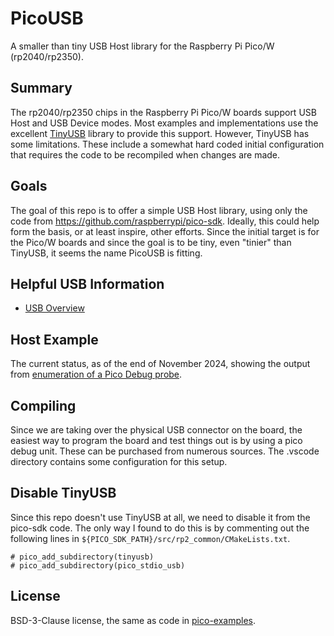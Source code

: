 # PicoUSB

A smaller than tiny USB Host library for the Raspberry Pi Pico/W (rp2040/rp2350).

## Summary

The rp2040/rp2350 chips in the Raspberry Pi Pico/W boards support USB Host and
USB Device modes. Most examples and implementations use the excellent
[TinyUSB](https://github.com/hathach/tinyusb) library to provide this support.
However, TinyUSB has some limitations. These include a somewhat hard coded
initial configuration that requires the code to be recompiled when changes are
made.

## Goals

The goal of this repo is to offer a simple USB Host library, using only the code
from https://github.com/raspberrypi/pico-sdk. Ideally, this could help form the
basis, or at least inspire, other efforts. Since the initial target is for the
Pico/W boards and since the goal is to be tiny, even "tinier" than TinyUSB, it
seems the name PicoUSB is fitting.

## Helpful USB Information

* [USB Overview](https://github.com/shreeve/picousb/blob/main/usb-overview.md)

## Host Example

The current status, as of the end of November 2024, showing the output from [enumeration of a Pico Debug probe](https://github.com/shreeve/picousb/blob/main/enumeration.md).

## Compiling

Since we are taking over the physical USB connector on the board, the
easiest way to program the board and test things out is by using a
pico debug unit. These can be purchased from numerous sources. The .vscode
directory contains some configuration for this setup.

## Disable TinyUSB

Since this repo doesn't use TinyUSB at all, we need to disable it from the
pico-sdk code. The only way I found to do this is by commenting out the
following lines in `${PICO_SDK_PATH}/src/rp2_common/CMakeLists.txt`.

```
# pico_add_subdirectory(tinyusb)
# pico_add_subdirectory(pico_stdio_usb)
```

## License

BSD-3-Clause license, the same as code in [pico-examples](https://github.com/raspberrypi/pico-examples/tree/master/usb/device/dev_lowlevel).

